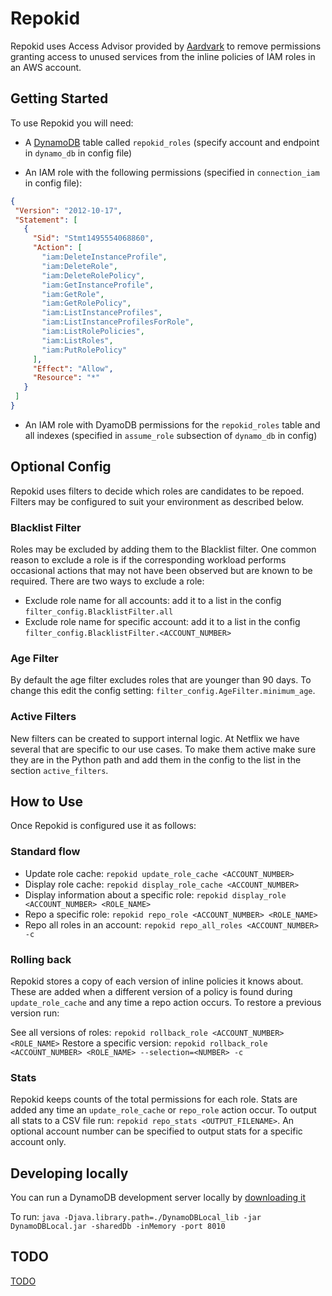 # Repokid #

Repokid uses Access Advisor provided by [Aardvark](https://github.com/Netflix-Skunkworks/aardvark)
to remove permissions granting access to unused services from the inline policies of IAM roles in
an AWS account.

## Getting Started

To use Repokid you will need:
 - A [DynamoDB](https://aws.amazon.com/dynamodb/) table called `repokid_roles` (specify account and endpoint in `dynamo_db` in config file)
 
 - An IAM role with the following permissions (specified in `connection_iam` in config file):
 ```json
 {
  "Version": "2012-10-17",
  "Statement": [
    {
      "Sid": "Stmt1495554068860",
      "Action": [
        "iam:DeleteInstanceProfile",
        "iam:DeleteRole",
        "iam:DeleteRolePolicy",
        "iam:GetInstanceProfile",
        "iam:GetRole",
        "iam:GetRolePolicy",
        "iam:ListInstanceProfiles",
        "iam:ListInstanceProfilesForRole",
        "iam:ListRolePolicies",
        "iam:ListRoles",
        "iam:PutRolePolicy"
      ],
      "Effect": "Allow",
      "Resource": "*"
    }
  ]
}
```

 - An IAM role with DyamoDB permissions for the `repokid_roles` table and all indexes (specified in `assume_role` subsection of `dynamo_db` in config)

## Optional Config
Repokid uses filters to decide which roles are candidates to be repoed.  Filters may be configured to suit your
environment as described below.

### Blacklist Filter
Roles may be excluded by adding them to the Blacklist filter.  One common reason to exclude a role is if
the corresponding workload performs occasional actions that may not have been observed but are known to be
required.  There are two ways to exclude a role:

 - Exclude role name for all accounts: add it to a list in the config `filter_config.BlacklistFilter.all`
 - Exclude role name for specific account: add it to a list in the config `filter_config.BlacklistFilter.<ACCOUNT_NUMBER>`

### Age Filter
By default the age filter excludes roles that are younger than 90 days.  To change this edit the config setting:
`filter_config.AgeFilter.minimum_age`.

### Active Filters
New filters can be created to support internal logic.  At Netflix we have several that are specific to our
use cases.  To make them active make sure they are in the Python path and add them in the config to the list in
the section `active_filters`.

## How to Use
Once Repokid is configured use it as follows:

### Standard flow
 - Update role cache: `repokid update_role_cache <ACCOUNT_NUMBER>`
 - Display role cache: `repokid display_role_cache <ACCOUNT_NUMBER>`
 - Display information about a specific role: `repokid display_role <ACCOUNT_NUMBER> <ROLE_NAME>`
 - Repo a specific role: `repokid repo_role <ACCOUNT_NUMBER> <ROLE_NAME>`
 - Repo all roles in an account: `repokid repo_all_roles <ACCOUNT_NUMBER> -c`

### Rolling back
Repokid stores a copy of each version of inline policies it knows about.  These are added when
a different version of a policy is found during `update_role_cache` and any time a repo action
occurs.  To restore a previous version run:

See all versions of roles: `repokid rollback_role <ACCOUNT_NUMBER> <ROLE_NAME>`
Restore a specific version: `repokid rollback_role <ACCOUNT_NUMBER> <ROLE_NAME> --selection=<NUMBER> -c`

### Stats
Repokid keeps counts of the total permissions for each role.  Stats are added any time an `update_role_cache` or
`repo_role` action occur.  To output all stats to a CSV file run: `repokid repo_stats <OUTPUT_FILENAME>`.  An optional account number can be specified to output stats for a specific account only.

## Developing locally
You can run a DynamoDB development server locally by [downloading it](http://docs.aws.amazon.com/amazondynamodb/latest/developerguide/DynamoDBLocal.html)

To run:
  `java -Djava.library.path=./DynamoDBLocal_lib -jar DynamoDBLocal.jar -sharedDb -inMemory -port 8010`
  
## TODO
[TODO](TODO.md)
